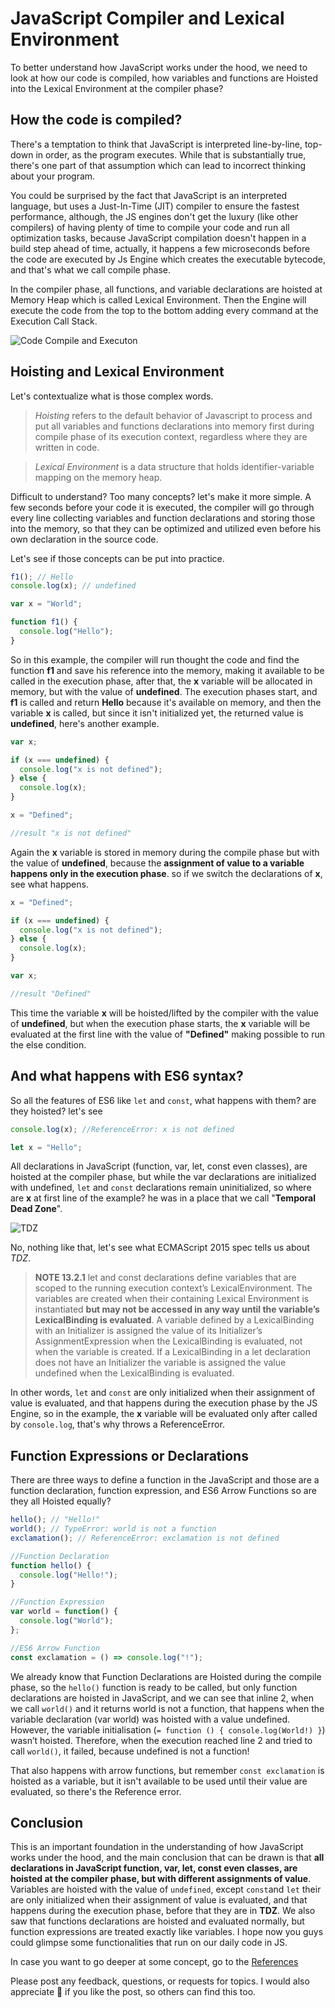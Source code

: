 # JavaScript Compiler and Lexical Environment

To better understand how JavaScript works under the hood, we need to look at how our code is compiled, how variables and functions are Hoisted into the Lexical Environment at the compiler phase?

## How the code is compiled?

There's a temptation to think that JavaScript is interpreted line-by-line, top-down in order, as the program executes. While that is substantially true, there's one part of that assumption which can lead to incorrect thinking about your program.

You could be surprised by the fact that JavaScript is an interpreted language, but uses a Just-In-Time (JIT) compiler to ensure the fastest performance, although, the JS engines don't get the luxury (like other compilers) of having plenty of time to compile your code and run all optimization tasks, because JavaScript compilation doesn't happen in a build step ahead of time, actually, it happens a few microseconds before the code are executed by Js Engine which creates the executable bytecode, and that's what we call compile phase.

In the compiler phase, all functions, and variable declarations are hoisted at Memory Heap which is called Lexical Environment. Then the Engine will execute the code from the top to the bottom adding every command at the Execution Call Stack.

![Code Compile and Executon](https://thepracticaldev.s3.amazonaws.com/i/rlfc71uocpudolg0ny8l.png)

## Hoisting and Lexical Environment

Let's contextualize what is those complex words.

> _Hoisting_ refers to the default behavior of Javascript to process and put all variables and functions declarations into memory first during compile phase of its execution context, regardless where they are written in code.

> _Lexical Environment_ is a data structure that holds identifier-variable mapping on the memory heap.

Difficult to understand? Too many concepts? let's make it more simple. A few seconds before your code it is executed, the compiler will go through every line collecting variables and function declarations and storing those into the memory, so that they can be optimized and utilized even before his own declaration in the source code.

Let's see if those concepts can be put into practice.

```javascript
f1(); // Hello
console.log(x); // undefined

var x = "World";

function f1() {
  console.log("Hello");
}
```

So in this example, the compiler will run thought the code and find the function **f1** and save his reference into the memory, making it available to be called in the execution phase, after that, the **x** variable will be allocated in memory, but with the value of **undefined**. The execution phases start, and **f1** is called and return **Hello** because it's available on memory, and then the variable **x** is called, but since it isn't initialized yet, the returned value is **undefined**, here's another example.

```javascript
var x;

if (x === undefined) {
  console.log("x is not defined");
} else {
  console.log(x);
}

x = "Defined";

//result "x is not defined"
```

Again the **x** variable is stored in memory during the compile phase but with the value of **undefined**, because the **assignment of value to a variable happens only in the execution phase**. so if we switch the declarations of **x**, see what happens.

```javascript
x = "Defined";

if (x === undefined) {
  console.log("x is not defined");
} else {
  console.log(x);
}

var x;

//result "Defined"
```

This time the variable **x** will be hoisted/lifted by the compiler with the value of **undefined**, but when the execution phase starts, the **x** variable will be evaluated at the first line with the value of **"Defined"** making possible to run the else condition.

## And what happens with ES6 syntax?

So all the features of ES6 like `let` and `const`, what happens with them? are they hoisted? let's see

```javascript
console.log(x); //ReferenceError: x is not defined

let x = "Hello";
```

All declarations in JavaScript (function, var, let, const even classes), are hoisted at the compiler phase, but while the var declarations are initialized with undefined, `let` and `const` declarations remain uninitialized, so where are **x** at first line of the example? he was in a place that we call "**Temporal Dead Zone**".

![TDZ](https://media1.giphy.com/media/vwT1bQ8zojmWQFx297/giphy.gif?cid=790b76116e2deb8ea24a2671b46cc66742667737a619f163&rid=giphy.gif)

No, nothing like that, let's see what ECMAScript 2015 spec tells us about _TDZ_.

> **NOTE 13.2.1** let and const declarations define variables that are scoped to the running execution context’s LexicalEnvironment. The variables are created when their containing Lexical Environment is instantiated **but may not be accessed in any way until the variable’s LexicalBinding is evaluated**. A variable defined by a LexicalBinding with an Initializer is assigned the value of its Initializer’s AssignmentExpression when the LexicalBinding is evaluated, not when the variable is created. If a LexicalBinding in a let declaration does not have an Initializer the variable is assigned the value undefined when the LexicalBinding is evaluated.

In other words, `let` and `const` are only initialized when their assignment of value is evaluated, and that happens during the execution phase by the JS Engine, so in the example, the **x** variable will be evaluated only after called by `console.log`, that's why throws a ReferenceError.

## Function Expressions or Declarations

There are three ways to define a function in the JavaScript and those are a function declaration, function expression, and ES6 Arrow Functions so are they all Hoisted equally?

```javascript
hello(); // "Hello!"
world(); // TypeError: world is not a function
exclamation(); // ReferenceError: exclamation is not defined

//Function Declaration
function hello() {
  console.log("Hello!");
}

//Function Expression
var world = function() {
  console.log("World");
};

//ES6 Arrow Function
const exclamation = () => console.log("!");
```

We already know that Function Declarations are Hoisted during the compile phase, so the `hello()` function is ready to be called, but only function declarations are hoisted in JavaScript, and we can see that inline 2, when we call `world()` and it returns world is not a function, that happens when the variable declaration (var world) was hoisted with a value undefined. However, the variable initialisation (`= function () { console.log(World!) }`) wasn’t hoisted. Therefore, when the execution reached line 2 and tried to call `world()`, it failed, because undefined is not a function!

That also happens with arrow functions, but remember `const exclamation` is hoisted as a variable, but it isn't available to be used until their value are evaluated, so there's the Reference error.

## Conclusion

This is an important foundation in the understanding of how JavaScript works under the hood, and the main conclusion that can be drawn is that **all declarations in JavaScript function, var, let, const even classes, are hoisted at the compiler phase, but with different assignments of value**. Variables are hoisted with the value of `undefined`, except `const`and `let` their are only initialized when their assignment of value is evaluated, and that happens during the execution phase, before that they are in **TDZ**. We also saw that functions declarations are hoisted and evaluated normally, but function expressions are treated exactly like variables. I hope now you guys could glimpse some functionalities that run on our daily code in JS.

In case you want to go deeper at some concept, go to the [References](https://github.com/ScottiBR/my-articles/blob/master/JavaScript/LexicalEnvironment/References.md)

Please post any feedback, questions, or requests for topics. I would also appreciate 👏 if you like the post, so others can find this too.
